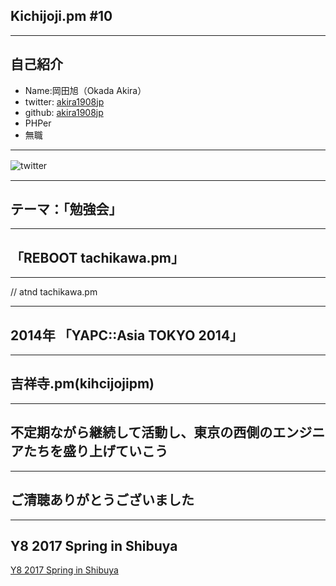 ## Kichijoji.pm #10

---

## 自己紹介

* Name:岡田旭（Okada Akira）
* twitter: [akira1908jp](https://twitter.com/akira1908jp)
* github: [akira1908jp](https://github.com/akira1908jp)
* PHPer
* 無職

---

![twitter](https://xwnx4q-dm2305.files.1drv.com/y4mz27CKiRS37Pe1Xtt-i3EdfU9Lj6EKo1LM-xUeG1bVARoFh97FvFAwQbW0S9RFZLi56EdL6nhis85EQrTDOQbjbip8HzHKy2cn_TsQ472qWTJfs4jFOOrTmL42DKv63C71YSiwlVmjoya1kcxOZVcC8J2oI1nO4uqPK0-iRFHnqQjjNNJR_4J5jeAYA6aNUyqeALSWMhdlOubRdCosnzTyw?width=660&height=660&cropmode=none)
　

---

## テーマ：「勉強会」

---

## 「REBOOT tachikawa.pm」


---

// atnd tachikawa.pm

---

## 2014年 「YAPC::Asia TOKYO 2014」

---

## 吉祥寺.pm(kihcijojipm)

---

## 不定期ながら継続して活動し、東京の西側のエンジニアたちを盛り上げていこう

---

## ご清聴ありがとうございました

---

## Y8 2017 Spring in Shibuya

[Y8 2017 Spring in Shibuya](http://y8-2017-spring.hachiojipm.org/)
